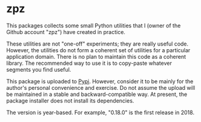 zpz
===

This packages collects some small Python utilities that I (owner of the Github account "zpz")
have created in practice.

These utilities are not "one-off" experiments; they are really useful code.
However, the utilities do not form a coherent set of utilities for a particular application domain.
There is no plan to maintain this code as a coherent library.
The recommended way to use it is to copy-paste whatever segments you find useful.

This package is uploaded to [Pypi](https://pypi.org). However, consider it to be mainly for the author's personal convenience and exercise. Do not assume the upload will be maintained in a stable and backward-compatible way. At present, the package installer does not install its dependencies.

The version is year-based. For example, "0.18.0" is the first release in 2018.